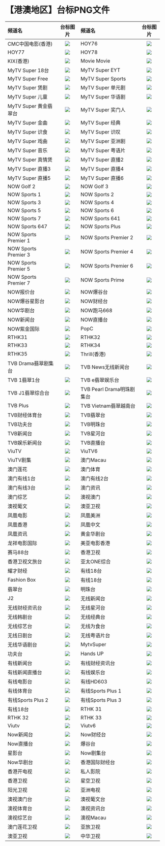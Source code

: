 # 【港澳地区】台标PNG文件
|频道名|台标图片|频道名|台标图片|
|:---|:---:|:---|:---:|
|CMC中国电影(香港)|<img src="https://raw.githubusercontent.com/samkolau/TVLOGO/main/logo/CNHK/CMC中国电影(香港).png">|HOY76|<img src="https://raw.githubusercontent.com/samkolau/TVLOGO/main/logo/CNHK/HOY76.png">|
|HOY77|<img src="https://raw.githubusercontent.com/samkolau/TVLOGO/main/logo/CNHK/HOY77.png">|HOY78|<img src="https://raw.githubusercontent.com/samkolau/TVLOGO/main/logo/CNHK/HOY78.png">|
|KIX(香港)|<img src="https://raw.githubusercontent.com/samkolau/TVLOGO/main/logo/CNHK/KIX(香港).png">|Movie Movie|<img src="https://raw.githubusercontent.com/samkolau/TVLOGO/main/logo/CNHK/Movie Movie.png">|
|MyTV Super 18台|<img src="https://raw.githubusercontent.com/samkolau/TVLOGO/main/logo/CNHK/MyTV Super 18台.png">|MyTV Super EYT|<img src="https://raw.githubusercontent.com/samkolau/TVLOGO/main/logo/CNHK/MyTV Super EYT.png">|
|MyTV Super Free|<img src="https://raw.githubusercontent.com/samkolau/TVLOGO/main/logo/CNHK/MyTV Super Free.png">|MyTV Super Sports|<img src="https://raw.githubusercontent.com/samkolau/TVLOGO/main/logo/CNHK/MyTV Super Sports.png">|
|MyTV Super 煲剧|<img src="https://raw.githubusercontent.com/samkolau/TVLOGO/main/logo/CNHK/MyTV Super 煲剧.png">|MyTV Super 单元剧|<img src="https://raw.githubusercontent.com/samkolau/TVLOGO/main/logo/CNHK/MyTV Super 单元剧.png">|
|MyTV Super 儿童|<img src="https://raw.githubusercontent.com/samkolau/TVLOGO/main/logo/CNHK/MyTV Super 儿童.png">|MyTV Super 华语剧|<img src="https://raw.githubusercontent.com/samkolau/TVLOGO/main/logo/CNHK/MyTV Super 华语剧.png">|
|MyTV Super 黄金翡翠台|<img src="https://raw.githubusercontent.com/samkolau/TVLOGO/main/logo/CNHK/MyTV Super 黄金翡翠台.png">|MyTV Super 奖门人|<img src="https://raw.githubusercontent.com/samkolau/TVLOGO/main/logo/CNHK/MyTV Super 奖门人.png">|
|MyTV Super 金曲|<img src="https://raw.githubusercontent.com/samkolau/TVLOGO/main/logo/CNHK/MyTV Super 金曲.png">|MyTV Super 经典|<img src="https://raw.githubusercontent.com/samkolau/TVLOGO/main/logo/CNHK/MyTV Super 经典.png">|
|MyTV Super 识食|<img src="https://raw.githubusercontent.com/samkolau/TVLOGO/main/logo/CNHK/MyTV Super 识食.png">|MyTV Super 识叹|<img src="https://raw.githubusercontent.com/samkolau/TVLOGO/main/logo/CNHK/MyTV Super 识叹.png">|
|MyTV Super 戏曲|<img src="https://raw.githubusercontent.com/samkolau/TVLOGO/main/logo/CNHK/MyTV Super 戏曲.png">|MyTV Super 亚洲剧|<img src="https://raw.githubusercontent.com/samkolau/TVLOGO/main/logo/CNHK/MyTV Super 亚洲剧.png">|
|MyTV Super 音乐|<img src="https://raw.githubusercontent.com/samkolau/TVLOGO/main/logo/CNHK/MyTV Super 音乐.png">|MyTV Super 粤语片|<img src="https://raw.githubusercontent.com/samkolau/TVLOGO/main/logo/CNHK/MyTV Super 粤语片.png">|
|MyTV Super 真情煲|<img src="https://raw.githubusercontent.com/samkolau/TVLOGO/main/logo/CNHK/MyTV Super 真情煲.png">|MyTV Super 直播2|<img src="https://raw.githubusercontent.com/samkolau/TVLOGO/main/logo/CNHK/MyTV Super 直播2.png">|
|MyTV Super 直播3|<img src="https://raw.githubusercontent.com/samkolau/TVLOGO/main/logo/CNHK/MyTV Super 直播3.png">|MyTV Super 直播4|<img src="https://raw.githubusercontent.com/samkolau/TVLOGO/main/logo/CNHK/MyTV Super 直播4.png">|
|MyTV Super 直播5|<img src="https://raw.githubusercontent.com/samkolau/TVLOGO/main/logo/CNHK/MyTV Super 直播5.png">|MyTV Super 直播6|<img src="https://raw.githubusercontent.com/samkolau/TVLOGO/main/logo/CNHK/MyTV Super 直播6.png">|
|NOW Golf 2|<img src="https://raw.githubusercontent.com/samkolau/TVLOGO/main/logo/CNHK/NOW Golf 2.png">|NOW Golf 3|<img src="https://raw.githubusercontent.com/samkolau/TVLOGO/main/logo/CNHK/NOW Golf 3.png">|
|NOW Sports 1|<img src="https://raw.githubusercontent.com/samkolau/TVLOGO/main/logo/CNHK/NOW Sports 1.png">|NOW Sports 2|<img src="https://raw.githubusercontent.com/samkolau/TVLOGO/main/logo/CNHK/NOW Sports 2.png">|
|NOW Sports 3|<img src="https://raw.githubusercontent.com/samkolau/TVLOGO/main/logo/CNHK/NOW Sports 3.png">|NOW Sports 4|<img src="https://raw.githubusercontent.com/samkolau/TVLOGO/main/logo/CNHK/NOW Sports 4.png">|
|NOW Sports 5|<img src="https://raw.githubusercontent.com/samkolau/TVLOGO/main/logo/CNHK/NOW Sports 5.png">|NOW Sports 6|<img src="https://raw.githubusercontent.com/samkolau/TVLOGO/main/logo/CNHK/NOW Sports 6.png">|
|NOW Sports 7|<img src="https://raw.githubusercontent.com/samkolau/TVLOGO/main/logo/CNHK/NOW Sports 7.png">|NOW Sports 641|<img src="https://raw.githubusercontent.com/samkolau/TVLOGO/main/logo/CNHK/NOW Sports 641.png">|
|NOW Sports 647|<img src="https://raw.githubusercontent.com/samkolau/TVLOGO/main/logo/CNHK/NOW Sports 647.png">|NOW Sports Plus|<img src="https://raw.githubusercontent.com/samkolau/TVLOGO/main/logo/CNHK/NOW Sports Plus.png">|
|NOW Sports Premier 1|<img src="https://raw.githubusercontent.com/samkolau/TVLOGO/main/logo/CNHK/NOW Sports Premier 1.png">|NOW Sports Premier 2|<img src="https://raw.githubusercontent.com/samkolau/TVLOGO/main/logo/CNHK/NOW Sports Premier 2.png">|
|NOW Sports Premier 3|<img src="https://raw.githubusercontent.com/samkolau/TVLOGO/main/logo/CNHK/NOW Sports Premier 3.png">|NOW Sports Premier 4|<img src="https://raw.githubusercontent.com/samkolau/TVLOGO/main/logo/CNHK/NOW Sports Premier 4.png">|
|NOW Sports Premier 5|<img src="https://raw.githubusercontent.com/samkolau/TVLOGO/main/logo/CNHK/NOW Sports Premier 5.png">|NOW Sports Premier 6|<img src="https://raw.githubusercontent.com/samkolau/TVLOGO/main/logo/CNHK/NOW Sports Premier 6.png">|
|NOW Sports Premier 7|<img src="https://raw.githubusercontent.com/samkolau/TVLOGO/main/logo/CNHK/NOW Sports Premier 7.png">|NOW Sports Prime|<img src="https://raw.githubusercontent.com/samkolau/TVLOGO/main/logo/CNHK/NOW Sports Prime.png">|
|NOW报价台|<img src="https://raw.githubusercontent.com/samkolau/TVLOGO/main/logo/CNHK/NOW报价台.png">|NOW爆谷台|<img src="https://raw.githubusercontent.com/samkolau/TVLOGO/main/logo/CNHK/NOW爆谷台.png">|
|NOW爆谷星影台|<img src="https://raw.githubusercontent.com/samkolau/TVLOGO/main/logo/CNHK/NOW爆谷星影台.png">|NOW财经台|<img src="https://raw.githubusercontent.com/samkolau/TVLOGO/main/logo/CNHK/NOW财经台.png">|
|NOW华剧台|<img src="https://raw.githubusercontent.com/samkolau/TVLOGO/main/logo/CNHK/NOW华剧台.png">|NOW跑马668|<img src="https://raw.githubusercontent.com/samkolau/TVLOGO/main/logo/CNHK/NOW跑马668.png">|
|NOW新闻台|<img src="https://raw.githubusercontent.com/samkolau/TVLOGO/main/logo/CNHK/NOW新闻台.png">|NOW直播台|<img src="https://raw.githubusercontent.com/samkolau/TVLOGO/main/logo/CNHK/NOW直播台.png">|
|NOW紫金国际|<img src="https://raw.githubusercontent.com/samkolau/TVLOGO/main/logo/CNHK/NOW紫金国际.png">|PopC|<img src="https://raw.githubusercontent.com/samkolau/TVLOGO/main/logo/CNHK/PopC.png">|
|RTHK31|<img src="https://raw.githubusercontent.com/samkolau/TVLOGO/main/logo/CNHK/RTHK31.png">|RTHK32|<img src="https://raw.githubusercontent.com/samkolau/TVLOGO/main/logo/CNHK/RTHK32.png">|
|RTHK33|<img src="https://raw.githubusercontent.com/samkolau/TVLOGO/main/logo/CNHK/RTHK33.png">|RTHK34|<img src="https://raw.githubusercontent.com/samkolau/TVLOGO/main/logo/CNHK/RTHK34.png">|
|RTHK35|<img src="https://raw.githubusercontent.com/samkolau/TVLOGO/main/logo/CNHK/RTHK35.png">|Thrill(香港)|<img src="https://raw.githubusercontent.com/samkolau/TVLOGO/main/logo/CNHK/Thrill(香港).png">|
|TVB Drama翡翠剧集台|<img src="https://raw.githubusercontent.com/samkolau/TVLOGO/main/logo/CNHK/TVB Drama翡翠剧集台.png">|TVB News无线新闻台|<img src="https://raw.githubusercontent.com/samkolau/TVLOGO/main/logo/CNHK/TVB News无线新闻台.png">|
|TVB 1翡翠1台|<img src="https://raw.githubusercontent.com/samkolau/TVLOGO/main/logo/CNHK/TVB 1翡翠1台.png">|TVB e翡翠娱乐台|<img src="https://raw.githubusercontent.com/samkolau/TVLOGO/main/logo/CNHK/TVB e翡翠娱乐台.png">|
|TVB J1翡翠综合台|<img src="https://raw.githubusercontent.com/samkolau/TVLOGO/main/logo/CNHK/TVB J1翡翠综合台.png">|TVB Pearl Drama明珠剧集台|<img src="https://raw.githubusercontent.com/samkolau/TVLOGO/main/logo/CNHK/TVB Pearl Drama明珠剧集台.png">|
|TVB Plus|<img src="https://raw.githubusercontent.com/samkolau/TVLOGO/main/logo/CNHK/TVB Plus.png">|TVB Vietnam翡翠越南台|<img src="https://raw.githubusercontent.com/samkolau/TVLOGO/main/logo/CNHK/TVB Vietnam翡翠越南台.png">|
|TVB财经体育台|<img src="https://raw.githubusercontent.com/samkolau/TVLOGO/main/logo/CNHK/TVB财经体育台.png">|TVB翡翠台|<img src="https://raw.githubusercontent.com/samkolau/TVLOGO/main/logo/CNHK/TVB翡翠台.png">|
|TVB功夫台|<img src="https://raw.githubusercontent.com/samkolau/TVLOGO/main/logo/CNHK/TVB功夫台.png">|TVB明珠台|<img src="https://raw.githubusercontent.com/samkolau/TVLOGO/main/logo/CNHK/TVB明珠台.png">|
|TVB新闻台|<img src="https://raw.githubusercontent.com/samkolau/TVLOGO/main/logo/CNHK/TVB新闻台.png">|TVB星河台|<img src="https://raw.githubusercontent.com/samkolau/TVLOGO/main/logo/CNHK/TVB星河台.png">|
|TVB娱乐新闻台|<img src="https://raw.githubusercontent.com/samkolau/TVLOGO/main/logo/CNHK/TVB娱乐新闻台.png">|TVB直播台|<img src="https://raw.githubusercontent.com/samkolau/TVLOGO/main/logo/CNHK/TVB直播台.png">|
|ViuTV|<img src="https://raw.githubusercontent.com/samkolau/TVLOGO/main/logo/CNHK/ViuTV.png">|ViuTV6|<img src="https://raw.githubusercontent.com/samkolau/TVLOGO/main/logo/CNHK/ViuTV6.png">|
|ViuTV剧集|<img src="https://raw.githubusercontent.com/samkolau/TVLOGO/main/logo/CNHK/ViuTV剧集.png">|澳门Macau|<img src="https://raw.githubusercontent.com/samkolau/TVLOGO/main/logo/CNHK/澳门Macau.png">|
|澳门莲花|<img src="https://raw.githubusercontent.com/samkolau/TVLOGO/main/logo/CNHK/澳门莲花.png">|澳门体育|<img src="https://raw.githubusercontent.com/samkolau/TVLOGO/main/logo/CNHK/澳门体育.png">|
|澳门有线1台|<img src="https://raw.githubusercontent.com/samkolau/TVLOGO/main/logo/CNHK/澳门有线1台.png">|澳门有线2台|<img src="https://raw.githubusercontent.com/samkolau/TVLOGO/main/logo/CNHK/澳门有线2台.png">|
|澳门有线3台|<img src="https://raw.githubusercontent.com/samkolau/TVLOGO/main/logo/CNHK/澳门有线3台.png">|澳门资讯|<img src="https://raw.githubusercontent.com/samkolau/TVLOGO/main/logo/CNHK/澳门资讯.png">|
|澳门综艺|<img src="https://raw.githubusercontent.com/samkolau/TVLOGO/main/logo/CNHK/澳门综艺.png">|澳视澳门|<img src="https://raw.githubusercontent.com/samkolau/TVLOGO/main/logo/CNHK/澳视澳门.png">|
|澳视葡文|<img src="https://raw.githubusercontent.com/samkolau/TVLOGO/main/logo/CNHK/澳视葡文.png">|澳亚卫视|<img src="https://raw.githubusercontent.com/samkolau/TVLOGO/main/logo/CNHK/澳亚卫视.png">|
|凤凰电影|<img src="https://raw.githubusercontent.com/samkolau/TVLOGO/main/logo/CNHK/凤凰电影.png">|凤凰美洲|<img src="https://raw.githubusercontent.com/samkolau/TVLOGO/main/logo/CNHK/凤凰美洲.png">|
|凤凰香港|<img src="https://raw.githubusercontent.com/samkolau/TVLOGO/main/logo/CNHK/凤凰香港.png">|凤凰中文|<img src="https://raw.githubusercontent.com/samkolau/TVLOGO/main/logo/CNHK/凤凰中文.png">|
|凤凰资讯|<img src="https://raw.githubusercontent.com/samkolau/TVLOGO/main/logo/CNHK/凤凰资讯.png">|黄金华剧台|<img src="https://raw.githubusercontent.com/samkolau/TVLOGO/main/logo/CNHK/黄金华剧台.png">|
|龙祥电影国际|<img src="https://raw.githubusercontent.com/samkolau/TVLOGO/main/logo/CNHK/龙祥电影国际.png">|美亚电影香港|<img src="https://raw.githubusercontent.com/samkolau/TVLOGO/main/logo/CNHK/美亚电影香港.png">|
|赛马88台|<img src="https://raw.githubusercontent.com/samkolau/TVLOGO/main/logo/CNHK/赛马88台.png">|香港卫视|<img src="https://raw.githubusercontent.com/samkolau/TVLOGO/main/logo/CNHK/香港卫视.png">|
|香港卫视文旅台|<img src="https://raw.githubusercontent.com/samkolau/TVLOGO/main/logo/CNHK/香港卫视文旅台.png">|亚太ONE综合|<img src="https://raw.githubusercontent.com/samkolau/TVLOGO/main/logo/CNHK/亚太ONE综合.png">|
|耀才财经|<img src="https://raw.githubusercontent.com/samkolau/TVLOGO/main/logo/CNHK/耀才财经.png">|有线18台|<img src="https://raw.githubusercontent.com/samkolau/TVLOGO/main/logo/CNHK/有线18台.png">|
|Fashion Box|<img src="https://raw.githubusercontent.com/samkolau/TVLOGO/main/logo/CNHK/Fashion Box.png">|有线18台|<img src="https://raw.githubusercontent.com/samkolau/TVLOGO/main/logo/CNHK/有线18台.png">|
|翡翠台|<img src="https://raw.githubusercontent.com/wanglindl/TVlogo/main/img/TVB1.png">|明珠台|<img src="https://raw.githubusercontent.com/wanglindl/TVlogo/main/img/TVB2.png">|
|J2|<img src="https://raw.githubusercontent.com/wanglindl/TVlogo/main/img/TVB3.png">|无线新闻台|<img src="https://raw.githubusercontent.com/wanglindl/TVlogo/main/img/TVB4.png">|
|无线财经资讯台|<img src="https://raw.githubusercontent.com/wanglindl/TVlogo/main/img/TVB5.png">|无线星河台|<img src="https://raw.githubusercontent.com/wanglindl/TVlogo/main/img/TVB6.png">|
|无线韩剧台|<img src="https://raw.githubusercontent.com/wanglindl/TVlogo/main/img/TVB7.png">|无线经典台|<img src="https://raw.githubusercontent.com/wanglindl/TVlogo/main/img/TVB8.png">|
|无线综艺台|<img src="https://raw.githubusercontent.com/wanglindl/TVlogo/main/img/TVB9.png">|无线为食台|<img src="https://raw.githubusercontent.com/wanglindl/TVlogo/main/img/TVB10.png">|
|无线日剧台|<img src="https://raw.githubusercontent.com/wanglindl/TVlogo/main/img/TVB11.png">|无线粤语片台|<img src="https://raw.githubusercontent.com/wanglindl/TVlogo/main/img/TVB12.png">|
|无线华语剧台|<img src="https://raw.githubusercontent.com/wanglindl/TVlogo/main/img/TVB13.png">|MytvSuper|<img src="https://raw.githubusercontent.com/wanglindl/TVlogo/main/img/TVB14.png">|
|功夫台|<img src="https://raw.githubusercontent.com/wanglindl/TVlogo/main/img/TVB15.png">|Hands UP|<img src="https://raw.githubusercontent.com/wanglindl/TVlogo/main/img/TVB16.png">|
|有线新闻台|<img src="https://raw.githubusercontent.com/wanglindl/TVlogo/main/img/icable1.png">|有线财经资讯台|<img src="https://raw.githubusercontent.com/wanglindl/TVlogo/main/img/icable2.png">|
|有线新闻直播台|<img src="https://raw.githubusercontent.com/wanglindl/TVlogo/main/img/icable3.png">|有线娱乐台|<img src="https://raw.githubusercontent.com/wanglindl/TVlogo/main/img/icable4.png">|
|有线电影台|<img src="https://raw.githubusercontent.com/wanglindl/TVlogo/main/img/icable5.png">|有线HD603|<img src="https://raw.githubusercontent.com/wanglindl/TVlogo/main/img/icable6.png">|
|有线体育台|<img src="https://raw.githubusercontent.com/wanglindl/TVlogo/main/img/icable7.png">|有线Sports Plus 1|<img src="https://raw.githubusercontent.com/wanglindl/TVlogo/main/img/icable8.png">|
|有线Sports Plus 2|<img src="https://raw.githubusercontent.com/wanglindl/TVlogo/main/img/icable9.png">|有线Sports Plus 3|<img src="https://raw.githubusercontent.com/wanglindl/TVlogo/main/img/icable10.png">|
|有线18台|<img src="https://raw.githubusercontent.com/wanglindl/TVlogo/main/img/icable11.png">|RTHK 31|<img src="https://raw.githubusercontent.com/wanglindl/TVlogo/main/img/RTHK31.png">|
|RTHK 32|<img src="https://raw.githubusercontent.com/wanglindl/TVlogo/main/img/RTHK32.png">|RTHK 33|<img src="https://raw.githubusercontent.com/wanglindl/TVlogo/main/img/RTHK33.png">|
|Viutv|<img src="https://raw.githubusercontent.com/wanglindl/TVlogo/main/img/viutv.png">|Viutv6|<img src="https://raw.githubusercontent.com/wanglindl/TVlogo/main/img/viutv6.png">|
|Now新闻台|<img src="https://raw.githubusercontent.com/wanglindl/TVlogo/main/img/now1.png">|Now财经台|<img src="https://raw.githubusercontent.com/wanglindl/TVlogo/main/img/now2.png">|
|Now直播台|<img src="https://raw.githubusercontent.com/wanglindl/TVlogo/main/img/now3.png">|爆谷台|<img src="https://raw.githubusercontent.com/wanglindl/TVlogo/main/img/now4.png">|
|星影台|<img src="https://raw.githubusercontent.com/wanglindl/TVlogo/main/img/now5.png">|Now剧集台|<img src="https://raw.githubusercontent.com/wanglindl/TVlogo/main/img/now6.png">|
|Now华剧台|<img src="https://raw.githubusercontent.com/wanglindl/TVlogo/main/img/now7.png">|香港国际财经台|<img src="https://raw.githubusercontent.com/wanglindl/TVlogo/main/img/xggjcj.png">|
|香港开电视|<img src="https://raw.githubusercontent.com/wanglindl/TVlogo/main/img/xgkai.png">|私人影院|<img src="https://raw.githubusercontent.com/wanglindl/TVlogo/main/img/sirenyy.png">|
|香港卫视|<img src="https://raw.githubusercontent.com/wanglindl/TVlogo/main/img/HKS.png">|星空卫视|<img src="https://raw.githubusercontent.com/wanglindl/TVlogo/main/img/Startv.png">|
|阳光卫视|<img src="https://raw.githubusercontent.com/wanglindl/TVlogo/main/img/Suntv.png">|亚洲电视|<img src="https://raw.githubusercontent.com/wanglindl/TVlogo/main/img/ATV.png">|
|澳视澳门台|<img src="https://raw.githubusercontent.com/wanglindl/TVlogo/main/img/Aoshi1.png">|澳视葡文台|<img src="https://raw.githubusercontent.com/wanglindl/TVlogo/main/img/Aoshi2.png">|
|澳视体育台|<img src="https://raw.githubusercontent.com/wanglindl/TVlogo/main/img/Aoshi3.png">|澳视资讯台|<img src="https://raw.githubusercontent.com/wanglindl/TVlogo/main/img/Aoshi4.png">|
|澳视综艺台|<img src="https://raw.githubusercontent.com/wanglindl/TVlogo/main/img/Aoshi5.png">|澳视Macau|<img src="https://raw.githubusercontent.com/wanglindl/TVlogo/main/img/Aoshi6.png">|
|澳门莲花卫视|<img src="https://raw.githubusercontent.com/wanglindl/TVlogo/main/img/Lotus.png">|亚旅卫视|<img src="https://raw.githubusercontent.com/wanglindl/TVlogo/main/img/ACTSTV.png">|
|澳亚卫视|<img src="https://raw.githubusercontent.com/wanglindl/TVlogo/main/img/Aoya.png">|中华卫视|<img src="https://raw.githubusercontent.com/wanglindl/TVlogo/main/img/CHTV.png">|
